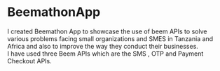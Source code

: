 # BeemathonApp
I created Beemathon App to showcase the use of beem APIs to solve various problems facing small organizations and SMES in Tanzania and Africa and also to improve the way they conduct their businesses.  
I have used three Beem APIs which are the SMS , OTP and Payment Checkout APIs.
